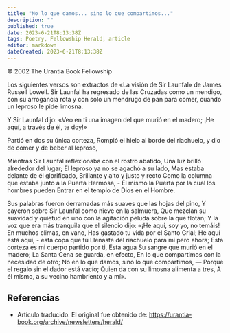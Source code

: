 ```yaml
---
title: "No lo que damos... sino lo que compartimos..."
description: ""
published: true
date: 2023-6-21T8:13:38Z
tags: Poetry, Fellowship Herald, article
editor: markdown
dateCreated: 2023-6-21T8:13:38Z
---
```


<p class="v-card v-sheet theme--light grey lighten-3 px-2">© 2002 The Urantia Book Fellowship</p>

Los siguientes versos son extractos de «La visión de Sir Launfal» de James Russell Lowell. Sir Launfal ha regresado de las Cruzadas como un mendigo, con su arrogancia rota y con solo un mendrugo de pan para comer, cuando un leproso le pide limosna.

Y Sir Launfal dijo: «Veo en ti
una imagen del que murió en el madero;
¡He aquí, a través de él, te doy!»

Partió en dos su única corteza,
Rompió el hielo al borde del riachuelo,
y dio de comer y de beber al leproso,

Mientras Sir Launfal reflexionaba con el rostro abatido,
Una luz brilló alrededor del lugar;
El leproso ya no se agachó a su lado,
Mas estaba delante de él glorificado,
Brillante y alto y justo y recto
Como la columna que estaba junto a la Puerta Hermosa, -
Él mismo la Puerta por la cual los hombres pueden
Entrar en el templo de Dios en el Hombre.

Sus palabras fueron derramadas más suaves que las hojas del pino,
Y cayeron sobre Sir Launfal como nieve en la salmuera,
Que mezclan su suavidad y quietud en uno
con la agitación peluda sobre la que flotan;
Y la voz que era más tranquila que el silencio dijo:
«¡He aquí, soy yo, no temáis!
En muchos climas, en vano,
Has gastado tu vida por el Santo Grial;
He aquí está aquí, - esta copa que tú
Llenaste del riachuelo para mí pero ahora;
Esta corteza es mi cuerpo partido por ti,
Esta agua Su sangre que murió en el madero;
La Santa Cena se guarda, en efecto,
En lo que compartimos con la necesidad de otro;
No en lo que damos, sino lo que compartimos, —
Porque el regalo sin el dador está vacío;
Quien da con su limosna alimenta a tres,
A él mismo, a su vecino hambriento y a mí».

## Referencias

- Artículo traducido. El original fue obtenido de: https://urantia-book.org/archive/newsletters/herald/